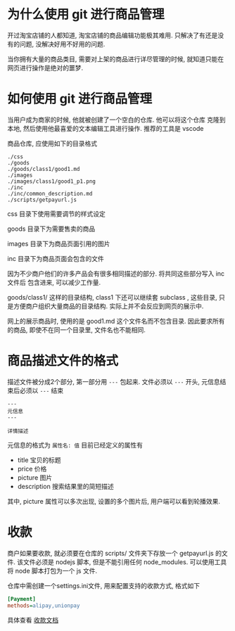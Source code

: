 
# 为什么使用 git 进行商品管理

开过淘宝店铺的人都知道, 淘宝店铺的商品编辑功能极其难用. 只解决了有还是没有的问题, 没解决好用不好用的问题.

当你拥有大量的商品类目, 需要对上架的商品进行详尽管理的时候, 就知道只能在网页进行操作是绝对的噩梦.

# 如何使用 git 进行商品管理

当用户成为商家的时候, 他就被创建了一个空白的仓库. 他可以将这个仓库 克隆到本地, 然后使用他最喜爱的文本编辑工具进行操作. 推荐的工具是 vscode

商品仓库, 应使用如下的目录格式


```
./css
./goods
./goods/class1/good1.md
./images
./images/class1/good1_p1.png
./inc
./inc/common_description.md
./scripts/getpayurl.js
```

css 目录下使用需要调节的样式设定

goods 目录下为需要售卖的商品

images 目录下为商品页面引用的图片

inc 目录下为商品页面会包含的文件

因为不少商户他们的许多产品会有很多相同描述的部分. 将共同这些部分写入 inc 文件后 包含进来, 可以减少工作量.

goods/class1/ 这样的目录结构, class1 下还可以继续套 subclass , 这些目录, 只是方便商户组织大量商品的目录结构. 实际上并不会反应到网页的展示中.

网上的展示商品时, 使用的是 good1.md 这个文件名而不包含目录. 因此要求所有的商品, 即使不在同一个目录里, 文件名也不能相同.

# 商品描述文件的格式

描述文件被分成2个部分, 第一部分用 ```---``` 包起来. 文件必须以 ```---``` 开头, 元信息结束后必须以 ```---``` 结束
```
---
元信息
---

详情描述
```

元信息的格式为 ```属性名: 值```
目前已经定义的属性有

 - title 宝贝的标题
 - price 价格
 - picture 图片
 - description 搜索结果里的简短描述

其中, picture 属性可以多次出现, 设置的多个图片后, 用户端可以看到轮播效果.

# 收款

商户如果要收款, 就必须要在仓库的 scripts/ 文件夹下存放一个 getpayurl.js 的文件. 该文件必须是 nodejs 脚本, 但是不能引用任何 node_modules.
可以使用工具将 node 脚本打包为一个 js 文件.

仓库中需创建一个settings.ini文件, 用来配置支持的收款方式, 格式如下
```ini
[Payment]
methods=alipay,unionpay
```

具体查看 [收款文档](pay.md)

